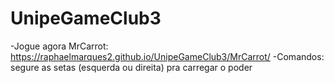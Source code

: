 # UnipeGameClub3
-Jogue agora MrCarrot:
https://raphaelmarques2.github.io/UnipeGameClub3/MrCarrot/
-Comandos: segure as setas (esquerda ou direita) pra carregar o poder
